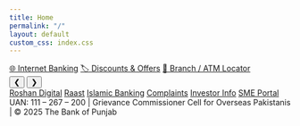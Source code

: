 ```yaml
---
title: Home
permalink: "/"
layout: default
custom_css: index.css
---
```


<div class="top-buttons">
    <a href="#" class="btn">🌐 Internet Banking</a>
    <a href="#" class="btn">🏷️ Discounts & Offers</a>
    <a href="#" class="btn">📍 Branch / ATM Locator</a>
  </div>

  <div class="slideshow-container" id="slideshow" onmouseenter="pauseSlideshow()" onmouseleave="resumeSlideshow()">
    <button class="prev" onclick="prevSlide()">❮</button>
    <button class="next" onclick="nextSlide()">❯</button>
  </div>

  <div class="slideshow-indicators" id="slideIndicators"></div>

  <section class="quick-links">
    <a href="#">Roshan Digital</a>
    <a href="#">Raast</a>
    <a href="#">Islamic Banking</a>
    <a href="#">Complaints</a>
    <a href="#">Investor Info</a>
    <a href="#">SME Portal</a>
  </section>

  <footer>
    UAN: 111 – 267 – 200 | Grievance Commissioner Cell for Overseas Pakistanis | © 2025 The Bank of Punjab
  </footer>

  <script>
    function toggleTheme() {
      const current = document.documentElement.getAttribute('data-theme');
      const next = current === 'dark' ? 'light' : 'dark';
      document.documentElement.setAttribute('data-theme', next);
    }

    // Slideshow logic
    const imageUrls = [
      "https://www.bop.com.pk/images/posters/Apple%20Campaign.jpg",
      "https://www.bop.com.pk/images/posters/EidulAzha.jpg",
      "https://www.bop.com.pk/images/posters/Raast.jpg"
    ];

    const slideshow = document.getElementById("slideshow");
    const indicators = document.getElementById("slideIndicators");
    let currentSlide = 0;
    let slideInterval;

    imageUrls.forEach((url, index) => {
      const slide = document.createElement("div");
      slide.className = "slide";
      if (index === 0) slide.classList.add("active");
      slide.innerHTML = `<img src="${url}" alt="Slide ${index + 1}" />`;
      slideshow.insertBefore(slide, slideshow.querySelector(".prev"));

      const dot = document.createElement("button");
      dot.addEventListener("click", () => {
        currentSlide = index;
        showSlide(currentSlide);
        resetIndicators();
      });
      indicators.appendChild(dot);
    });

    const slides = document.querySelectorAll(".slide");
    const indicatorDots = indicators.querySelectorAll("button");

    function showSlide(index) {
      slides.forEach(slide => slide.classList.remove("active"));
      slides[index].classList.add("active");
      resetIndicators();
    }

    function resetIndicators() {
      indicatorDots.forEach(dot => dot.classList.remove("active"));
      indicatorDots[currentSlide].classList.add("active");
    }

    function nextSlide() {
      currentSlide = (currentSlide + 1) % slides.length;
      showSlide(currentSlide);
    }

    function prevSlide() {
      currentSlide = (currentSlide - 1 + slides.length) % slides.length;
      showSlide(currentSlide);
    }

    function pauseSlideshow() {
      clearInterval(slideInterval);
    }

    function resumeSlideshow() {
      slideInterval = setInterval(nextSlide, 3000);
    }

    resumeSlideshow();
    resetIndicators();
  </script>